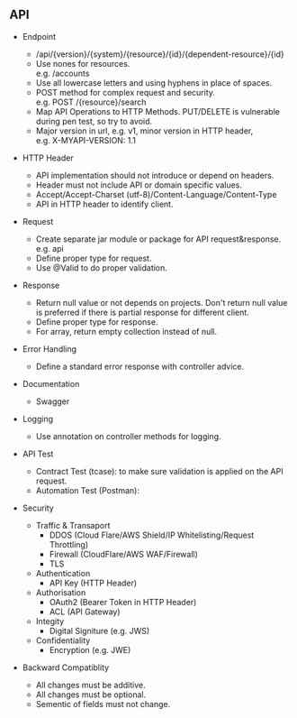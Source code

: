 ## API
- Endpoint
  - /api/{version}/{system}/{resource}/{id}/{dependent-resource}/{id}
  - Use nones for resources.  
    e.g. /accounts
  - Use all lowercase letters and using hyphens in place of spaces.
  - POST method for complex request and security.  
    e.g. POST /{resource}/search
  - Map API Operations to HTTP Methods. PUT/DELETE is vulnerable during pen test, so try to avoid.
  - Major version in url, e.g. v1, minor version in HTTP header,  
    e.g. X-MYAPI-VERSION: 1.1

- HTTP Header
  - API implementation should not introduce or depend on headers.
  - Header must not include API or domain specific values.
  - Accept/Accept-Charset (utf-8)/Content-Language/Content-Type
  - API in HTTP header to identify client.

- Request
  - Create separate jar module or package for API request&response. e.g. api
  - Define proper type for request.
  - Use @Valid to do proper validation.

- Response
  - Return null value or not depends on projects. Don't return null value is preferred if there is partial response for different client.
  - Define proper type for response.
  - For array, return empty collection instead of null.

- Error Handling
  - Define a standard error response with controller advice.

- Documentation
  - Swagger

- Logging
  - Use annotation on controller methods for logging.

- API Test
  - Contract Test (tcase): to make sure validation is applied on the API request.
  - Automation Test (Postman): 

- Security
  - Traffic & Transaport
    - DDOS (Cloud Flare/AWS Shield/IP Whitelisting/Request Throttling)
    - Firewall (CloudFlare/AWS WAF/Firewall)
    - TLS
  - Authentication
    - API Key (HTTP Header)
  - Authorisation
    - OAuth2 (Bearer Token in HTTP Header)
    - ACL (API Gateway)
  - Integity
    - Digital Signiture (e.g. JWS)
  - Confidentiality
    - Encryption (e.g. JWE)

- Backward Compatiblity
  - All changes must be additive.
  - All changes must be optional.
  - Sementic of fields must not change.
  